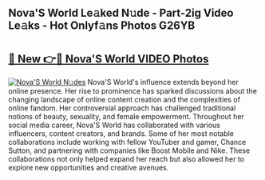 ## Nova'S World Le𝚊ked N𝚞de - Part-2ig Video Le𝚊ks - Hot Onlyf𝚊ns Photos G26YB

# <h2><a href="http://ab77228.deff.icu/?id=Nova%27S+World">🔗 New 👉🔴 Nova'S World VIDEO Photos</a></h2>

[![Nova'S World N𝚞des](https://i.imgur.com/rIISA9y.gif)](http://ab77228.deff.icu/?id=Nova%27S+World)
Nova'S World's influence extends beyond her online presence. Her rise to prominence has sparked discussions about the changing landscape of online content creation and the complexities of online fandom. Her controversial approach has challenged traditional notions of beauty, sexuality, and female empowerment. Throughout her social media career, Nova'S World has collaborated with various influencers, content creators, and brands. Some of her most notable collaborations include working with fellow YouTuber and gamer, Chance Sutton, and partnering with companies like Boost Mobile and Nike. These collaborations not only helped expand her reach but also allowed her to explore new opportunities and creative avenues.
